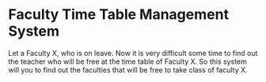# Faculty Time Table Management System
Let a Faculty X, who is on leave. 
Now it is very difficult some time to find out the teacher who will be free at the time table of Faculty X.
So this system will you to find out the faculties that will be free to take class of faculty X.
